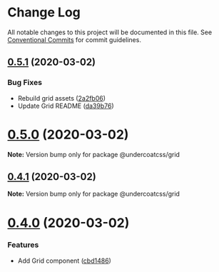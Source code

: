 # Change Log

All notable changes to this project will be documented in this file.
See [Conventional Commits](https://conventionalcommits.org) for commit guidelines.

## [0.5.1](https://github.com/undercoat/undercoat/compare/v0.5.0...v0.5.1) (2020-03-02)


### Bug Fixes

* Rebuild grid assets ([2a2fb06](https://github.com/undercoat/undercoat/commit/2a2fb06))
* Update Grid README ([da39b76](https://github.com/undercoat/undercoat/commit/da39b76))





# [0.5.0](https://github.com/undercoat/undercoat/compare/v0.4.1...v0.5.0) (2020-03-02)

**Note:** Version bump only for package @undercoatcss/grid





## [0.4.1](https://github.com/undercoat/undercoat/compare/v0.4.0...v0.4.1) (2020-03-02)

**Note:** Version bump only for package @undercoatcss/grid





# [0.4.0](https://github.com/undercoat/undercoat/compare/v0.3.0...v0.4.0) (2020-03-02)


### Features

* Add Grid component ([cbd1486](https://github.com/undercoat/undercoat/commit/cbd1486))

